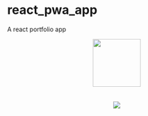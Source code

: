 # react_pwa_app
A react portfolio app 
<div align="center">
  <img src="https://github.com/sultan99/react-on-lambda/raw/gh-pages/logo.svg?sanitize=true" width="110" height="110"/>
  <br/>
  <br/>
  <br/>
  
  <img src="https://raw.githubusercontent.com/sultan99/react-on-lambda/gh-pages/assets/comics.png"/>
</div>
